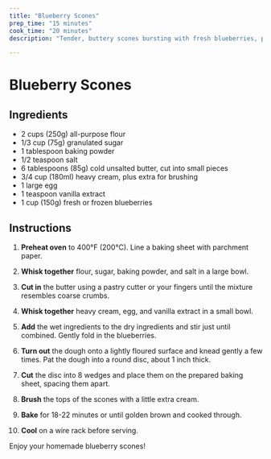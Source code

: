 ```yaml
---
title: "Blueberry Scones"
prep_time: "15 minutes"
cook_time: "20 minutes"
description: "Tender, buttery scones bursting with fresh blueberries, perfect for a morning treat."

---
```


# Blueberry Scones

## Ingredients

- 2 cups (250g) all-purpose flour
- 1/3 cup (75g) granulated sugar
- 1 tablespoon baking powder
- 1/2 teaspoon salt
- 6 tablespoons (85g) cold unsalted butter, cut into small pieces
- 3/4 cup (180ml) heavy cream, plus extra for brushing
- 1 large egg
- 1 teaspoon vanilla extract
- 1 cup (150g) fresh or frozen blueberries

## Instructions

1. **Preheat oven** to 400°F (200°C). Line a baking sheet with parchment paper.

2. **Whisk together** flour, sugar, baking powder, and salt in a large bowl.

3. **Cut in** the butter using a pastry cutter or your fingers until the mixture resembles coarse crumbs.

4. **Whisk together** heavy cream, egg, and vanilla extract in a small bowl.

5. **Add** the wet ingredients to the dry ingredients and stir just until combined. Gently fold in the blueberries.

6. **Turn out** the dough onto a lightly floured surface and knead gently a few times. Pat the dough into a round disc, about 1 inch thick.

7. **Cut** the disc into 8 wedges and place them on the prepared baking sheet, spacing them apart.

8. **Brush** the tops of the scones with a little extra cream.

9. **Bake** for 18-22 minutes or until golden brown and cooked through.

10. **Cool** on a wire rack before serving.

Enjoy your homemade blueberry scones!